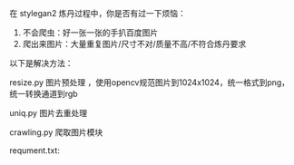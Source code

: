 在 stylegan2 炼丹过程中，你是否有过一下烦恼：
1. 不会爬虫：好一张一张的手扒百度图片
2. 爬出来图片：大量重复图片/尺寸不对/质量不高/不符合炼丹要求

以下是解决方法：

  resize.py 图片预处理 ，使用opencv规范图片到1024x1024，统一格式到png，统一转换通道到rgb
  
  uniq.py 图片去重处理
  
  crawling.py 爬取图片模块
  
requment.txt:
